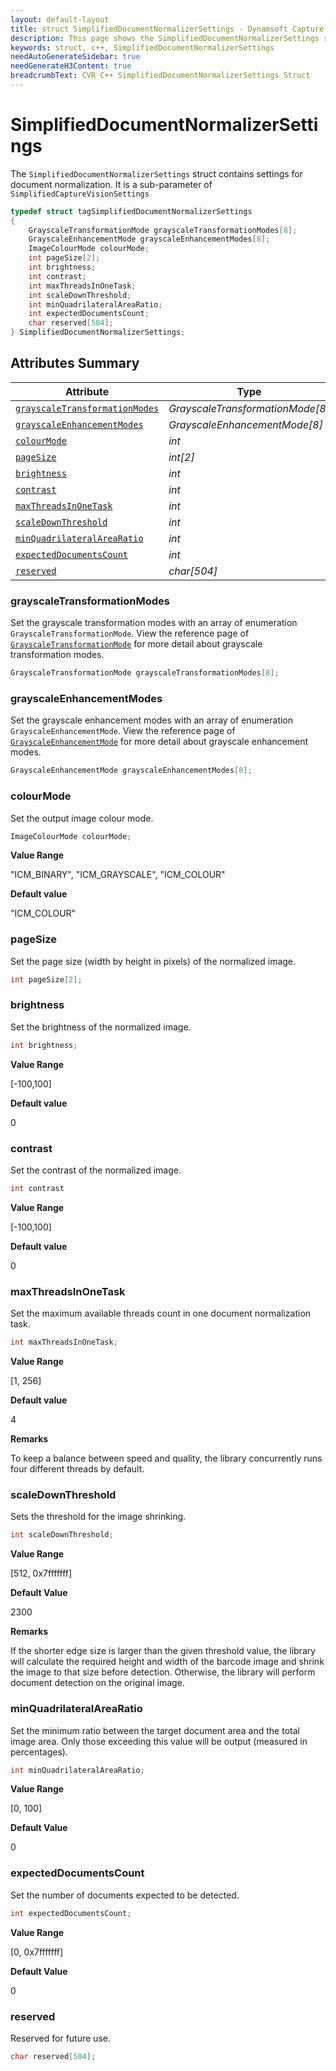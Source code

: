 ```yaml
---
layout: default-layout
title: struct SimplifiedDocumentNormalizerSettings - Dynamsoft Capture Vision C++ Edition API Reference
description: This page shows the SimplifiedDocumentNormalizerSettings struct of the CCaptureVisionRouter class of the Dynamsoft Capture Vision C++ Edition.
keywords: struct, c++, SimplifiedDocumentNormalizerSettings
needAutoGenerateSidebar: true
needGenerateH3Content: true
breadcrumbText: CVR C++ SimplifiedDocumentNormalizerSettings Struct
---
```


# SimplifiedDocumentNormalizerSettings

The `SimplifiedDocumentNormalizerSettings` struct contains settings for document normalization. It is a sub-parameter of `SimplifiedCaptureVisionSettings`

```cpp
typedef struct tagSimplifiedDocumentNormalizerSettings
{
    GrayscaleTransformationMode grayscaleTransformationModes[8];     
    GrayscaleEnhancementMode grayscaleEnhancementModes[8];     
    ImageColourMode colourMode;    
    int pageSize[2];    
    int brightness;    
    int contrast;    
    int maxThreadsInOneTask;    
    int scaleDownThreshold;    
    int minQuadrilateralAreaRatio;
    int expectedDocumentsCount;
    char reserved[504];
} SimplifiedDocumentNormalizerSettings;

```

## Attributes Summary

| Attribute | Type |
| --------- | ---- |
| [`grayscaleTransformationModes`](#grayscaletransformationmodes) | *GrayscaleTransformationMode[8]* |
| [`grayscaleEnhancementModes`](#grayscaleenhancementmodes) | *GrayscaleEnhancementMode[8]* |
| [`colourMode`](#colourmode) | *int* |
| [`pageSize`](#pagesize) | *int[2]* |
| [`brightness`](#brightness) | *int* |
| [`contrast`](#contrast) | *int* |
| [`maxThreadsInOneTask`](#maxthreadsinonetask) | *int* |
| [`scaleDownThreshold`](#scaledownthreshold) | *int* |
| [`minQuadrilateralAreaRatio`](#minquadrilateralarearatio) | *int* |
| [`expectedDocumentsCount`](#expecteddocumentscount) | *int* |
| [`reserved`](#reserved) | *char[504]* |

### grayscaleTransformationModes

Set the grayscale transformation modes with an array of enumeration `GrayscaleTransformationMode`. View the reference page of <a href="{{ site.dcv_enumerations}}core/grayscale-transformation-mode.html?src=cpp&&lang=cpp" target="_blank">`GrayscaleTransformationMode`</a> for more detail about grayscale transformation modes.

```cpp
GrayscaleTransformationMode grayscaleTransformationModes[8];
```

### grayscaleEnhancementModes

Set the grayscale enhancement modes with an array of enumeration `GrayscaleEnhancementMode`. View the reference page of <a href="{{ site.dcv_enumerations}}core/grayscale-enhancement-mode.html?src=cpp&&lang=cpp" target="_blank">`GrayscaleEnhancementMode`</a> for more detail about grayscale enhancement modes.

```cpp
GrayscaleEnhancementMode grayscaleEnhancementModes[8];
```

### colourMode

Set the output image colour mode.

```cpp
ImageColourMode colourMode;
```

**Value Range**

"ICM_BINARY", "ICM_GRAYSCALE", "ICM_COLOUR"

**Default value**

"ICM_COLOUR"

### pageSize

Set the page size (width by height in pixels) of the normalized image.

```cpp
int pageSize[2];
```


### brightness

Set the brightness of the normalized image.

```cpp
int brightness;
```

**Value Range**

[-100,100]

**Default value**

0

### contrast

Set the contrast of the normalized image.

```cpp
int contrast   
```

**Value Range**

[-100,100]

**Default value**

0

### maxThreadsInOneTask

Set the maximum available threads count in one document normalization task.

```cpp
int maxThreadsInOneTask;
```

**Value Range**

[1, 256]

**Default value**

4

**Remarks**

To keep a balance between speed and quality, the library concurrently runs four different threads by default.

### scaleDownThreshold

Sets the threshold for the image shrinking.

```cpp
int scaleDownThreshold;
```

**Value Range**

[512, 0x7fffffff]

**Default Value**

2300

**Remarks**

If the shorter edge size is larger than the given threshold value, the library will calculate the required height and width of the barcode image and shrink the image to that size before detection. Otherwise, the library will perform document detection on the original image.

### minQuadrilateralAreaRatio

Set the minimum ratio between the target document area and the total image area. Only those exceeding this value will be output (measured in percentages).

```cpp
int minQuadrilateralAreaRatio;
```

**Value Range**

[0, 100]

**Default Value**

0

### expectedDocumentsCount

Set the number of documents expected to be detected.

```cpp
int expectedDocumentsCount;
```

**Value Range**

[0, 0x7fffffff]

**Default Value**

0

### reserved

Reserved for future use.

```cpp
char reserved[504];
```
